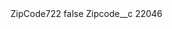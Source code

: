 <?xml version="1.0" encoding="UTF-8"?>
<CustomMetadata xmlns="http://soap.sforce.com/2006/04/metadata" xmlns:xsi="http://www.w3.org/2001/XMLSchema-instance" xmlns:xsd="http://www.w3.org/2001/XMLSchema">
    <label>ZipCode722</label>
    <protected>false</protected>
    <values>
        <field>Zipcode__c</field>
        <value xsi:type="xsd:string">22046</value>
    </values>
</CustomMetadata>
